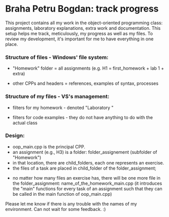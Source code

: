 # Braha Petru Bogdan: track progress

  This project contains all my work in the object-oriented programming class: assignments, laboratory explanations, extra work and documentation. This setup helps me track, meticulously, my progress as well as my files. To review my development, it's important for me to have everything in one place.

### Structure of files - Windows' file system:
- "Homework" folder = all assignments (e.g. H1 = first_homework + lab 1 + extra)
* other CPPs and headers = references, examples of syntax, processes

### Structure of my files - VS's management:
- filters for my homework - denoted "Laboratory <nr>"
* filters for code examples - they do not have anything to do with the actual class

### Design:
- oop_main.cpp is the principal CPP.
- an assignment (e.g., H3) is a folder: folder_assignement (subfolder of "Homework") 
- in that location, there are child_folders, each one represents an exercise.
- the files of a task are placed in child_folder of the folder_assignment; 
* no matter how many files an exercise has, there will be one more file in the folder_assignment: name_of_the_homework_main.cpp (it introduces the "main" functions for every task of an assignment such that they can be called in the main function of oop_main.cpp)

Please let me know if there is any trouble with the names of my environment. Can not wait for some feedback. :)
